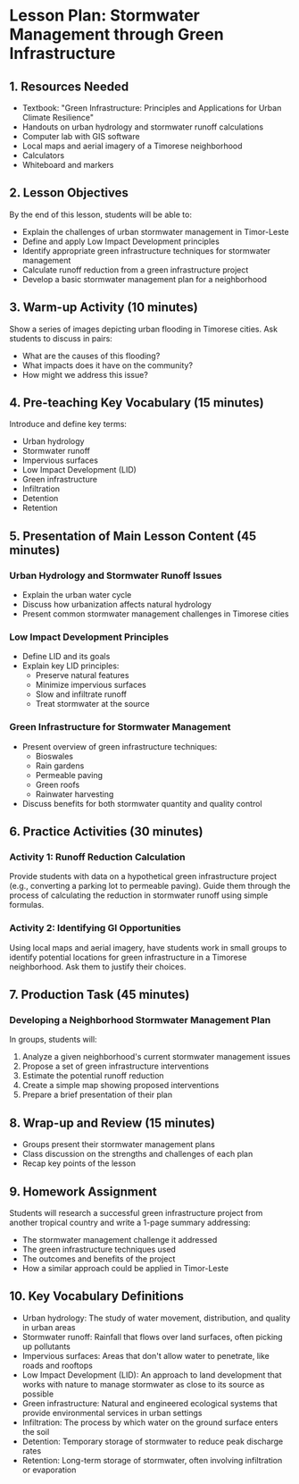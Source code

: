 # Lesson Plan: Stormwater Management through Green Infrastructure

## 1. Resources Needed

- Textbook: "Green Infrastructure: Principles and Applications for Urban Climate Resilience"
- Handouts on urban hydrology and stormwater runoff calculations
- Computer lab with GIS software
- Local maps and aerial imagery of a Timorese neighborhood
- Calculators
- Whiteboard and markers

## 2. Lesson Objectives

By the end of this lesson, students will be able to:
- Explain the challenges of urban stormwater management in Timor-Leste
- Define and apply Low Impact Development principles
- Identify appropriate green infrastructure techniques for stormwater management
- Calculate runoff reduction from a green infrastructure project
- Develop a basic stormwater management plan for a neighborhood

## 3. Warm-up Activity (10 minutes)

Show a series of images depicting urban flooding in Timorese cities. Ask students to discuss in pairs:
- What are the causes of this flooding?
- What impacts does it have on the community?
- How might we address this issue?

## 4. Pre-teaching Key Vocabulary (15 minutes)

Introduce and define key terms:
- Urban hydrology
- Stormwater runoff
- Impervious surfaces
- Low Impact Development (LID)
- Green infrastructure
- Infiltration
- Detention
- Retention

## 5. Presentation of Main Lesson Content (45 minutes)

### Urban Hydrology and Stormwater Runoff Issues
- Explain the urban water cycle
- Discuss how urbanization affects natural hydrology
- Present common stormwater management challenges in Timorese cities

### Low Impact Development Principles
- Define LID and its goals
- Explain key LID principles: 
  - Preserve natural features
  - Minimize impervious surfaces
  - Slow and infiltrate runoff
  - Treat stormwater at the source

### Green Infrastructure for Stormwater Management
- Present overview of green infrastructure techniques:
  - Bioswales
  - Rain gardens
  - Permeable paving
  - Green roofs
  - Rainwater harvesting
- Discuss benefits for both stormwater quantity and quality control

## 6. Practice Activities (30 minutes)

### Activity 1: Runoff Reduction Calculation
Provide students with data on a hypothetical green infrastructure project (e.g., converting a parking lot to permeable paving). Guide them through the process of calculating the reduction in stormwater runoff using simple formulas.

### Activity 2: Identifying GI Opportunities
Using local maps and aerial imagery, have students work in small groups to identify potential locations for green infrastructure in a Timorese neighborhood. Ask them to justify their choices.

## 7. Production Task (45 minutes)

### Developing a Neighborhood Stormwater Management Plan
In groups, students will:
1. Analyze a given neighborhood's current stormwater management issues
2. Propose a set of green infrastructure interventions
3. Estimate the potential runoff reduction
4. Create a simple map showing proposed interventions
5. Prepare a brief presentation of their plan

## 8. Wrap-up and Review (15 minutes)

- Groups present their stormwater management plans
- Class discussion on the strengths and challenges of each plan
- Recap key points of the lesson

## 9. Homework Assignment

Students will research a successful green infrastructure project from another tropical country and write a 1-page summary addressing:
- The stormwater management challenge it addressed
- The green infrastructure techniques used
- The outcomes and benefits of the project
- How a similar approach could be applied in Timor-Leste

## 10. Key Vocabulary Definitions

- Urban hydrology: The study of water movement, distribution, and quality in urban areas
- Stormwater runoff: Rainfall that flows over land surfaces, often picking up pollutants
- Impervious surfaces: Areas that don't allow water to penetrate, like roads and rooftops
- Low Impact Development (LID): An approach to land development that works with nature to manage stormwater as close to its source as possible
- Green infrastructure: Natural and engineered ecological systems that provide environmental services in urban settings
- Infiltration: The process by which water on the ground surface enters the soil
- Detention: Temporary storage of stormwater to reduce peak discharge rates
- Retention: Long-term storage of stormwater, often involving infiltration or evaporation